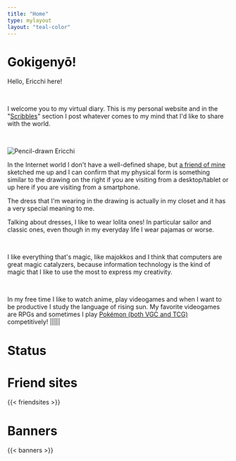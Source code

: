 ```yaml
---
title: "Home"
type: mylayout
layout: "teal-color"
---
```


# Gokigenyō!

Hello, Ericchi here!

&nbsp;

I welcome you to my virtual diary. This is my personal website and in the "[Scribbles](posts/)" section I post whatever comes to my mind that I'd like to share with the world.

&nbsp;

<div class="drawing"><img alt="Pencil-drawn Ericchi" class="image desktop-only-right-sidebar" style="background-clip: content-box; shape-outside: polygon(30% 34%, 7% 20%, 30% 0, 71% 0, 86% 18%, 87% 43%, 100% 48%, 73% 100%, 36% 100%, 36% 69%, 0 61%, 3% 50%);" src="/images/portrait.webp" onerror='this.onerror = null; this.src="images/portrait.png"'></div>

In the Internet world I don't have a well-defined shape, but [a friend of mine](https://www.facebook.com/mathelt.6) sketched me up and I can confirm that my physical form is something similar to the drawing on the right if you are visiting from a desktop/tablet or up here if you are visiting from a smartphone.

The dress that I'm wearing in the drawing is actually in my closet and it has a very special meaning to me.

Talking about dresses, I like to wear lolita ones! In particular sailor and classic ones, even though in my everyday life I wear pajamas or worse.

&nbsp;

I like everything that's magic, like majokkos and I think that computers are great magic catalyzers, because information technology is the kind of magic that I like to use the most to express my creativity.

&nbsp;

In my free time I like to watch anime, play videogames and when I want to be productive I study the language of rising sun. My favorite videogames are RPGs and sometimes I play [Pokémon (both VGC and TCG)](https://www.pokemon.com/it/play-pokemon/info) competitively!
|||||
# Status
<div id="statuscafe" class="underline"><div id="statuscafe-username"></div><div id="statuscafe-content"></div></div><script src="https://status.cafe/current-status.js?name=ericchi" defer></script>

# Friend sites

<div class="norecolor">
    <div id="banners-friendsites" class="bannerini center">{{< friendsites >}}</div>
</div>

# Banners
<div class="norecolor">
    <div id="banners-stuff" class="bannerini center">{{< banners >}}</div>
</div>